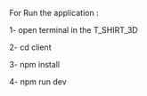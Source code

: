For Run the application :

1- open terminal in the T_SHIRT_3D

2- cd client

3- npm install

4- npm run dev